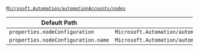 [`Microsoft.Automation/automationAccounts/nodes`](https://docs.microsoft.com/en-us/azure/templates/microsoft.automation/automationaccounts/nodes)

| Default Path | Alias |
|---|---|
| `properties.nodeConfiguration` | `Microsoft.Automation/automationAccounts/nodes/nodeConfiguration` |
| `properties.nodeConfiguration.name` | `Microsoft.Automation/automationAccounts/nodes/nodeConfiguration.name` |

